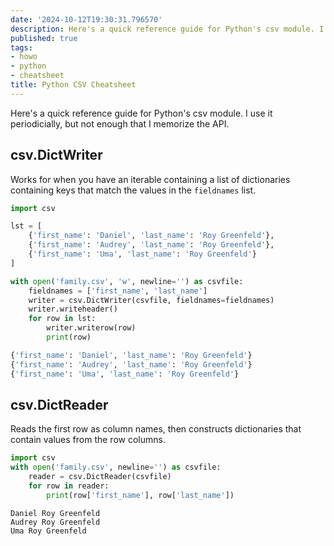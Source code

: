 ```yaml
---
date: '2024-10-12T19:30:31.796570'
description: Here's a quick reference guide for Python's csv module. I use it periodicially, but not enough that I memorize the API. 
published: true
tags:
- howo
- python
- cheatsheet
title: Python CSV Cheatsheet
---
```


Here's a quick reference guide for Python's csv module. I use it periodicially, but not enough that I memorize the API. 

## csv.DictWriter

Works for when you have an iterable containing a list of dictionaries containing keys that match the values in the `fieldnames` list.

```python
import csv

lst = [
    {'first_name': 'Daniel', 'last_name': 'Roy Greenfeld'},
    {'first_name': 'Audrey', 'last_name': 'Roy Greenfeld'},
    {'first_name': 'Uma', 'last_name': 'Roy Greenfeld'}
]

with open('family.csv', 'w', newline='') as csvfile:
    fieldnames = ['first_name', 'last_name']
    writer = csv.DictWriter(csvfile, fieldnames=fieldnames)
    writer.writeheader()
    for row in lst:
        writer.writerow(row)
        print(row)
```

```python
{'first_name': 'Daniel', 'last_name': 'Roy Greenfeld'}
{'first_name': 'Audrey', 'last_name': 'Roy Greenfeld'}
{'first_name': 'Uma', 'last_name': 'Roy Greenfeld'}
```

## csv.DictReader

Reads the first row as column names, then constructs dictionaries that contain values from the row columns.

```python
import csv
with open('family.csv', newline='') as csvfile:
    reader = csv.DictReader(csvfile)
    for row in reader:
        print(row['first_name'], row['last_name'])
```

```plaintext
Daniel Roy Greenfeld
Audrey Roy Greenfeld
Uma Roy Greenfeld
```